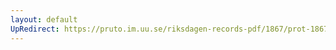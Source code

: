 ```yaml
---
layout: default
UpRedirect: https://pruto.im.uu.se/riksdagen-records-pdf/1867/prot-1867--fk--416/prot-1867--fk--416_036.pdf
---
```

